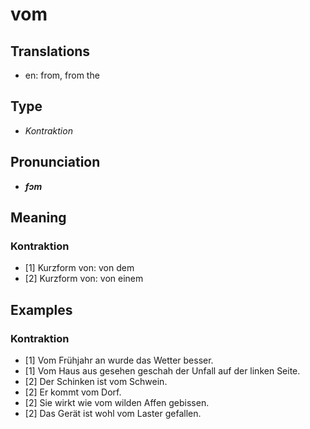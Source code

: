 # vom
## Translations
- en: from, from the
## Type
- _Kontraktion_
## Pronunciation
- **_fɔm_**
## Meaning
### Kontraktion
- [1] Kurzform von: von dem
- [2] Kurzform von: von einem
## Examples
### Kontraktion
- [1] Vom Frühjahr an wurde das Wetter besser.
- [1] Vom Haus aus gesehen geschah der Unfall auf der linken Seite.
- [2] Der Schinken ist vom Schwein.
- [2] Er kommt vom Dorf.
- [2] Sie wirkt wie vom wilden Affen gebissen.
- [2] Das Gerät ist wohl vom Laster gefallen.
